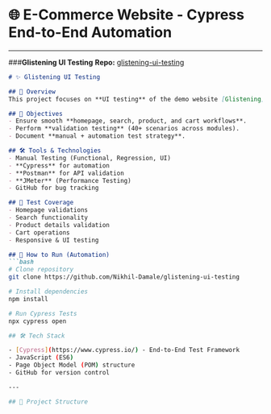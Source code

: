# 🌐 E-Commerce Website - Cypress End-to-End Automation


---

###**Glistening UI Testing**
**Repo:** [glistening-ui-testing](https://github.com/Nikhil-Damale/glistening-ui-testing)  

```markdown
# ✨ Glistening UI Testing

## 📌 Overview
This project focuses on **UI testing** of the demo website [Glistening](https://glistening-gingersnap-7dec72.netlify.app/), covering manual + automation testing with professional documentation.

## 🎯 Objectives
- Ensure smooth **homepage, search, product, and cart workflows**.
- Perform **validation testing** (40+ scenarios across modules).
- Document **manual + automation test strategy**.

## 🛠️ Tools & Technologies
- Manual Testing (Functional, Regression, UI)
- **Cypress** for automation
- **Postman** for API validation
- **JMeter** (Performance Testing)
- GitHub for bug tracking

## 🔎 Test Coverage
- Homepage validations  
- Search functionality  
- Product details validation  
- Cart operations  
- Responsive & UI testing  

## 🚀 How to Run (Automation)
```bash
# Clone repository
git clone https://github.com/Nikhil-Damale/glistening-ui-testing

# Install dependencies
npm install

# Run Cypress Tests
npx cypress open

## 🛠️ Tech Stack

- [Cypress](https://www.cypress.io/) - End-to-End Test Framework  
- JavaScript (ES6)  
- Page Object Model (POM) structure  
- GitHub for version control  

---

## 📁 Project Structure

